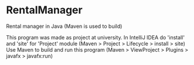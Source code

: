 # RentalManager
Rental manager in Java (Maven is used to build)

This program was made as project at university.
In IntelliJ IDEA do 'install' and 'site' for 'Project' module (Maven > Project > Lifecycle > install > site)
Use Maven to build and run this program (Maven > ViewProject > Plugins > javafx > javafx:run)
